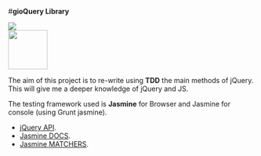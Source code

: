 #**gioQuery Library**

<img src= http://vanilla-js.com/assets/vanillin-chemstruct.png>
<br >
<img src= http://www.paulund.co.uk/wp-content/uploads/2014/06/jquery-logo1.png width="80" height="80">



The aim of this project is to re-write using **TDD** the main methods of jQuery. This will give me a deeper knowledge of jQuery and JS.

The testing framework used is **Jasmine** for Browser and Jasmine for console (using Grunt jasmine).

* [jQuery API](http://api.jquery.com/).
* [Jasmine DOCS](http://jasmine.github.io/2.0/introduction.html).
* [Jasmine MATCHERS](https://github.com/JamieMason/Jasmine-Matchers).